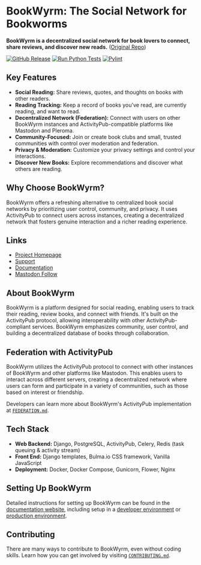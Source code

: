# BookWyrm: The Social Network for Bookworms

**BookWyrm is a decentralized social network for book lovers to connect, share reviews, and discover new reads.** ([Original Repo](https://github.com/bookwyrm-social/bookwyrm))

[![GitHub Release](https://img.shields.io/github/release/bookwyrm-social/bookwyrm.svg?colorB=58839b)](https://github.com/bookwyrm-social/bookwyrm/releases)
[![Run Python Tests](https://github.com/bookwyrm-social/bookwyrm/actions/workflows/django-tests.yml/badge.svg)](https://github.com/bookwyrm-social/bookwyrm/actions/workflows/django-tests.yml)
[![Pylint](https://github.com/bookwyrm-social/bookwyrm/actions/workflows/pylint.yml/badge.svg)](https://github.com/bookwyrm-social/bookwyrm/actions/workflows/pylint.yml)

## Key Features

*   **Social Reading:** Share reviews, quotes, and thoughts on books with other readers.
*   **Reading Tracking:** Keep a record of books you've read, are currently reading, and want to read.
*   **Decentralized Network (Federation):** Connect with users on other BookWyrm instances and ActivityPub-compatible platforms like Mastodon and Pleroma.
*   **Community-Focused:** Join or create book clubs and small, trusted communities with control over moderation and federation.
*   **Privacy & Moderation:** Customize your privacy settings and control your interactions.
*   **Discover New Books:** Explore recommendations and discover what others are reading.

## Why Choose BookWyrm?

BookWyrm offers a refreshing alternative to centralized book social networks by prioritizing user control, community, and privacy. It uses ActivityPub to connect users across instances, creating a decentralized network that fosters genuine interaction and a richer reading experience.

## Links

*   [Project Homepage](https://joinbookwyrm.com/)
*   [Support](https://patreon.com/bookwyrm)
*   [Documentation](https://docs.joinbookwyrm.com/)
*   [Mastodon Follow](https://tech.lgbt/@bookwyrm)

## About BookWyrm

BookWyrm is a platform designed for social reading, enabling users to track their reading, review books, and connect with friends. It's built on the ActivityPub protocol, allowing interoperability with other ActivityPub-compliant services. BookWyrm emphasizes community, user control, and building a decentralized database of books through collaboration.

## Federation with ActivityPub

BookWyrm utilizes the ActivityPub protocol to connect with other instances of BookWyrm and other platforms like Mastodon. This enables users to interact across different servers, creating a decentralized network where users can form and participate in a variety of communities, such as those based on interest or friendship.

Developers can learn more about BookWyrm's ActivityPub implementation at [`FEDERATION.md`](https://github.com/bookwyrm-social/bookwyrm/blob/main/FEDERATION.md).

## Tech Stack

*   **Web Backend:** Django, PostgreSQL, ActivityPub, Celery, Redis (task queuing & activity stream)
*   **Front End:** Django templates, Bulma.io CSS framework, Vanilla JavaScript
*   **Deployment:** Docker, Docker Compose, Gunicorn, Flower, Nginx

## Setting Up BookWyrm

Detailed instructions for setting up BookWyrm can be found in the [documentation website](https://docs.joinbookwyrm.com/), including setup in a [developer environment](https://docs.joinbookwyrm.com/install-dev.html) or [production environment](https://docs.joinbookwyrm.com/install-prod.html).

## Contributing

There are many ways to contribute to BookWyrm, even without coding skills. Learn how you can get involved by visiting [`CONTRIBUTING.md`](https://github.com/bookwyrm-social/bookwyrm/blob/main/CONTRIBUTING.md).